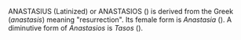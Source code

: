 ANASTASIUS (Latinized) or ANASTASIOS () is derived from the Greek (_anastasis_) meaning "resurrection". Its female form is _Anastasia_ (). A diminutive form of _Anastasios_ is _Tasos_ ().
